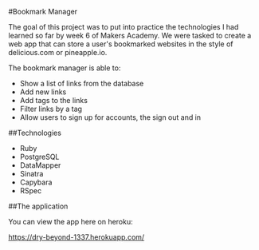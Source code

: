 #Bookmark Manager

The goal of this project was to put into practice the technologies I had learned so far by week 6 of Makers Academy. We were tasked to create a web app that can store a user's bookmarked websites in the style of delicious.com or pineapple.io.

The bookmark manager is able to:

* Show a list of links from the database
* Add new links
* Add tags to the links
* Filter links by a tag
* Allow users to sign up for accounts, the sign out and in

##Technologies

* Ruby
* PostgreSQL
* DataMapper
* Sinatra
* Capybara
* RSpec

##The application

You can view the app here on heroku:

https://dry-beyond-1337.herokuapp.com/
